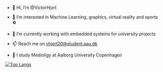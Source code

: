 - 👋 Hi, I’m @VictorHjort
- 👀 I’m interested in Machine Learning, graphics, virtual reality and sports ⚽
- 🌱 I’m currently working with embedded systems for university projects
- 📫 Reach me on vhjort20@student.aau.dk

- 🏫 I study Medioligy at Aalborg University Copenhagen

[![Top Langs](https://github-readme-stats-git-masterrstaa-rickstaa.vercel.app/api/top-langs/?username=VictorHjort)](https://github.com/anuraghazra/github-readme-stats)

